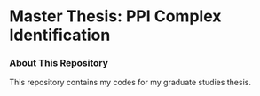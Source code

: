 # Master Thesis: PPI Complex Identification

### About This Repository
This repository contains my codes for my graduate studies thesis.
